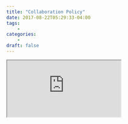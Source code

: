 ```yaml
---
title: "Collaboration Policy"
date: 2017-08-22T05:29:33-04:00
tags:
    -
categories:
    -
draft: false
---
```


<div> 
	<iframe class="google-iframe" src="https://docs.google.com/document/d/e/2PACX-1vT3o6fPmdq_FVxU5raROXodv3uOqQilD24wLsHsfyhys9Pm9ewwqeAvORNlsa4qulZiJH8Xt8nvtYCr/pub?embedded=true"></iframe>
</div>